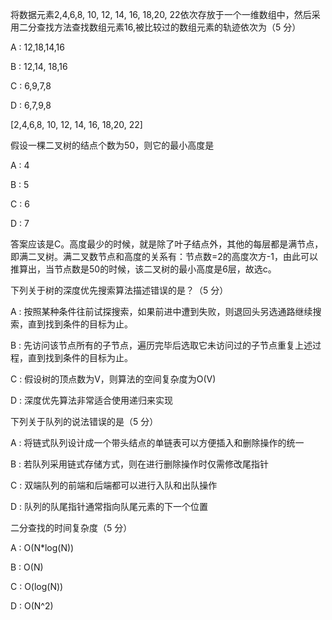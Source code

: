 将数据元素2,4,6,8, 10, 12, 14, 16, 18,20, 22依次存放于一个一维数组中，然后采用二分查找方法查找数组元素16,被比较过的数组元素的轨迹依次为（5 分）


A : 12,18,14,16

B : 12,14, 18,16

C : 6,9,7,8

D : 6,7,9,8

[2,4,6,8, 10, 12, 14, 16, 18,20, 22]

假设一棵二叉树的结点个数为50，则它的最小高度是


A : 4

B : 5

C : 6

D : 7

答案应该是C。高度最少的时候，就是除了叶子结点外，其他的每层都是满节点，即满二叉树。满二叉数节点和高度的关系有：节点数=2的高度次方-1，由此可以推算出，当节点数是50的时候，该二叉树的最小高度是6层，故选c。

下列关于树的深度优先搜索算法描述错误的是？（5 分）


A : 按照某种条件往前试探搜索，如果前进中遭到失败，则退回头另选通路继续搜索，直到找到条件的目标为止。

B : 先访问该节点所有的子节点，遍历完毕后选取它未访问过的子节点重复上述过程，直到找到条件的目标为止。

C : 假设树的顶点数为V，则算法的空间复杂度为O(V)

D : 深度优先算法非常适合使用递归来实现


下列关于队列的说法错误的是（5 分）


A : 将链式队列设计成一个带头结点的单链表可以方便插入和删除操作的统一

B : 若队列采用链式存储方式，则在进行删除操作时仅需修改尾指针

C : 双端队列的前端和后端都可以进行入队和出队操作

D : 队列的队尾指针通常指向队尾元素的下一个位置

二分查找的时间复杂度（5 分）


A : O(N*log(N))

B : O(N)

C : O(log(N))

D : O(N^2)